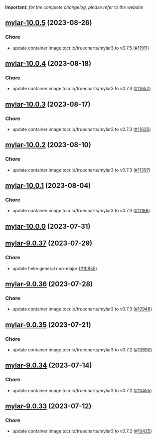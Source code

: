 **Important:**
*for the complete changelog, please refer to the website*




## [mylar-10.0.5](https://github.com/truecharts/charts/compare/mylar-10.0.4...mylar-10.0.5) (2023-08-26)

### Chore

- update container image tccr.io/truecharts/mylar3 to v0.7.5 ([#11911](https://github.com/truecharts/charts/issues/11911))
  
  


## [mylar-10.0.4](https://github.com/truecharts/charts/compare/mylar-10.0.3...mylar-10.0.4) (2023-08-18)

### Chore

- update container image tccr.io/truecharts/mylar3 to v0.7.3 ([#11652](https://github.com/truecharts/charts/issues/11652))
  
  


## [mylar-10.0.3](https://github.com/truecharts/charts/compare/mylar-10.0.2...mylar-10.0.3) (2023-08-17)

### Chore

- update container image tccr.io/truecharts/mylar3 to v0.7.3 ([#11635](https://github.com/truecharts/charts/issues/11635))
  
  


## [mylar-10.0.2](https://github.com/truecharts/charts/compare/mylar-10.0.1...mylar-10.0.2) (2023-08-10)

### Chore

- update container image tccr.io/truecharts/mylar3 to v0.7.3 ([#11397](https://github.com/truecharts/charts/issues/11397))
  
  


## [mylar-10.0.1](https://github.com/truecharts/charts/compare/mylar-10.0.0...mylar-10.0.1) (2023-08-04)

### Chore

- update container image tccr.io/truecharts/mylar3 to v0.7.3 ([#11188](https://github.com/truecharts/charts/issues/11188))
  
  



## [mylar-10.0.0](https://github.com/truecharts/charts/compare/mylar-9.0.37...mylar-10.0.0) (2023-07-31)




## [mylar-9.0.37](https://github.com/truecharts/charts/compare/mylar-9.0.36...mylar-9.0.37) (2023-07-29)

### Chore

- update helm general non-major ([#10955](https://github.com/truecharts/charts/issues/10955))
  
  


## [mylar-9.0.36](https://github.com/truecharts/charts/compare/mylar-9.0.35...mylar-9.0.36) (2023-07-28)

### Chore

- update container image tccr.io/truecharts/mylar3 to v0.7.3 ([#10946](https://github.com/truecharts/charts/issues/10946))
  
  


## [mylar-9.0.35](https://github.com/truecharts/charts/compare/mylar-9.0.34...mylar-9.0.35) (2023-07-21)

### Chore

- update container image tccr.io/truecharts/mylar3 to v0.7.2 ([#10690](https://github.com/truecharts/charts/issues/10690))
  
  


## [mylar-9.0.34](https://github.com/truecharts/charts/compare/mylar-9.0.33...mylar-9.0.34) (2023-07-14)

### Chore

- update container image tccr.io/truecharts/mylar3 to v0.7.2 ([#10455](https://github.com/truecharts/charts/issues/10455))
  
  


## [mylar-9.0.33](https://github.com/truecharts/charts/compare/mylar-9.0.32...mylar-9.0.33) (2023-07-12)

### Chore

- update container image tccr.io/truecharts/mylar3 to v0.7.2 ([#10425](https://github.com/truecharts/charts/issues/10425))
  

